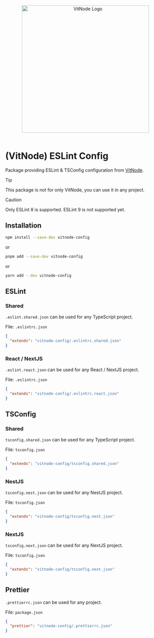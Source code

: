 <p align="center">
  <br>
  <a href="https://vitnode.com/" target="_blank">
    <picture>
      <source media="(prefers-color-scheme: dark)" srcset="https://raw.githubusercontent.com/aXenDeveloper/vitnode/canary/apps/docs/assets/logo/vitnode_logo_dark.svg">
      <source media="(prefers-color-scheme: light)" srcset="https://raw.githubusercontent.com/aXenDeveloper/vitnode/canary/apps/docs/assets/logo/vitnode_logo_light.svg">
      <img alt="VitNode Logo" src="https://raw.githubusercontent.com/aXenDeveloper/vitnode/canary/apps/docs/assets/logo/vitnode_logo_light.svg" width="400">
    </picture>
  </a>
  <br>
  <br>
</p>

# (VitNode) ESLint Config

Package providing ESLint & TSConfig configuration from [VitNode](https://vitnode.com/).

> [!TIP]
> This package is not for only VitNode, you can use it in any project.

> [!CAUTION]
> Only ESLint 8 is supported. ESLint 9 is not supported yet.

## Installation

```bash
npm install --save-dev vitnode-config
```

or

```bash
pnpm add --save-dev vitnode-config
```

or

```bash
yarn add --dev vitnode-config
```

## ESLint

### Shared

`.eslint.shared.json` can be used for any TypeScript project.

File: `.eslintrc.json`

```json
{
  "extends": "vitnode-config/.eslintrc.shared.json"
}
```

### React / NextJS

`.eslint.react.json` can be used for any React / NextJS project.

File: `.eslintrc.json`

```json
{
  "extends": "vitnode-config/.eslintrc.react.json"
}
```

## TSConfig

### Shared

`tsconfig.shared.json` can be used for any TypeScript project.

File: `tsconfig.json`

```json
{
  "extends": "vitnode-config/tsconfig.shared.json"
}
```

### NestJS

`tsconfig.nest.json` can be used for any NestJS project.

File: `tsconfig.json`

```json
{
  "extends": "vitnode-config/tsconfig.nest.json"
}
```

### NextJS

`tsconfig.next.json` can be used for any NextJS project.

File: `tsconfig.json`

```json
{
  "extends": "vitnode-config/tsconfig.next.json"
}
```

## Prettier

`.prettierrc.json` can be used for any project.

File: `package.json`

```json
{
  "prettier": "vitnode-config/.prettierrc.json"
}
```
